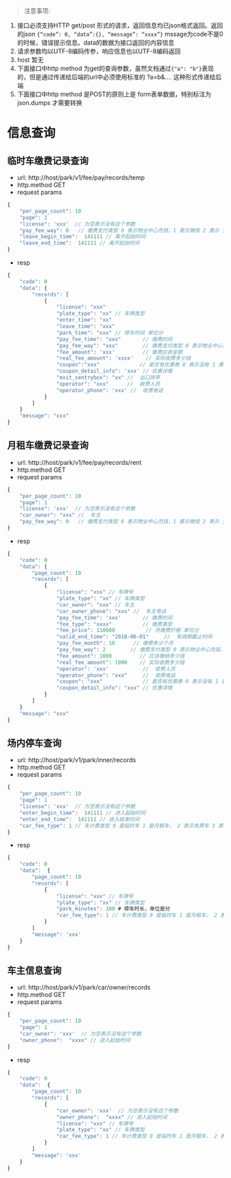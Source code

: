 
> 注意事项:
1. 接口必须支持HTTP get/post 形式的请求，返回信息均已json格式返回。返回的json 
`{“code”: 0, “data”:{}, “message”: “xxxx”}` mssage为code不是0的时候，错误提示信息。data的数据为接口返回的内容信息
2. 请求参数均以UTF-8编码传参，响应信息也以UTF-8编码返回
3. host 暂无
4. 下面接口中http method 为get的查询参数，虽然文档通过```{"a": "b"}```表现的，但是通过传递给后端的url中必须使用标准的 ?a=b&.... 这种形式传递给后端
5. 下面接口中http method 是POST的原则上是 form表单数据，特别标注为json.dumps 才需要转换

# 信息查询

## 临时车缴费记录查询
* url: http://host/park/v1/fee/pay/records/temp
* http.method GET
* request params

```js
{
    "per_page_count": 10
    "page": 1
    "license": 'xxx'  // 为空表示没有这个参数
    "pay_fee_way": 0   // 缴费支付类型 0 表示物业中心充钱，1 表示微信 2 表示 支付宝, 3 表示岗亭支付
    "leave_begin_time":  141111 // 离开起始时间
    "leave_end_time":  141111 // 离开起始时间
}
```

- resp

```js
{
    "code": 0
    "data": {
        "records": [
            {
                "license": "xxx"
                "plate_type": "xx" // 车牌类型
                "enter_time": "xx"
                "leave_time": "xxx"
                "park_time": "xxx" // 停车时间 单位分
                "pay_fee_time": "xxx"       // 缴费时间
                "pay_fee_way": "xxx"        // 缴费支付类型 0 表示物业中心充钱，1 表示微信 2 表示 支付宝, 3 表示岗亭支付
                "fee_amount": 'xxx'         // 缴费应收金额
                "real_fee_amount": 'xxxx'    // 实际收费多少钱
                "coupon":"xxx"             // 是否有优惠券 0 表示没有 1 表示有
                "coupon_detail_info": 'xxx' // 优惠详情
                "exit_sentrybox": "xx" //  出口岗亭
                "operator": "xxx"      //  收费人员
                "operator_phone": 'xxx' //  收费电话
            }
        ]
    }
    "message": "xxx"
}
```


## 月租车缴费记录查询
* url: http://host/park/v1/fee/pay/records/rent
* http.method GET
* request params

```js
{
    "per_page_count": 10
    "page": 1
    "license": 'xxx'  // 为空表示没有这个参数
    "car_owner": "xxx" //  车主
    "pay_fee_way": 0   // 缴费支付类型 0 表示物业中心充钱，1 表示微信 2 表示 支付宝, 3 表示岗亭支付, 10 表示所有
}
```

- resp

```js
{
    "code": 0
    "data": {
        "page_count": 10
        "records": [
            {
                "license": "xxx" // 车牌号
                "plate_type": "xx" // 车牌类型
                "car_owner": "xxx" // 车主
                "car_owner_phone": "xxx" //  车主电话
                "pay_fee_time": 'xxx'       // 缴费时间
                "fee_type": "xxxx"          // 缴费类型
                "fee_price": 110000          // 月缴费价格 单位分
                "valid_end_time": "2018-06-01"     //  有效期截止时间
                "pay_fee_month": 10      // 缴费多少个月
                "pay_fee_way": 2        // 缴费支付类型 0 表示物业中心充钱，1 表示微信 2 表示 支付宝, 3 表示岗亭支付
                "fee_amount": 1000         // 应该缴纳多少钱
                "real_fee_amount": 1000    // 实际收费多少钱
                "operator": 'xxx'           //  收费人员
                "operator_phone": "xxx"     //  收费电话
                "coupon": "xxx"             // 是否有优惠券 0 表示没有 1 表示有
                "coupon_detail_info": "xxx" // 优惠详情
            }
        ]
    }
    "message": "xxx"
}
```



## 场内停车查询
* url: http://host/park/v1/park/inner/records
* http.method GET
* request params

```js
{
    "per_page_count": 10
    "page": 1
    "license": 'xxx'  // 为空表示没有这个参数
    "enter_begin_time":  141111 // 进入起始时间
    "enter_end_time":  141111 // 进入结束时间
    "car_fee_type": 1 // 车计费类型 0 是临时车 1 是月租车， 2 表示免费车 3 表示黑民单  该字段为 4 表示所有
}
```

* resp

```js
{
    "code": 0
    "data":  {
        "page_count": 10
        "records": [
            {
                "license": "xxx" // 车牌号
                "plate_type": "xx" // 车牌类型
                "park_minutes": 100 # 停车时长，单位是分
                "car_fee_type": 1 // 车计费类型 0 是临时车 1 是月租车， 2 表示免费车 3 表示黑民单
            }
        ]
        "message": 'xxx'
    }
}
```


## 车主信息查询
* url: http://host/park/v1/park/car/owner/records
* http.method GET
* request params

```js
{
    "per_page_count": 10
    "page": 1
    "car_owner": 'xxx'  // 为空表示没有这个参数
    "owner_phone":  "xxxx" // 进入起始时间
}
```

* resp

```js
{
    "code": 0
    "data":  {
        "page_count": 10
        "records": [
            {
                "car_owner": 'xxx'  // 为空表示没有这个参数
                "owner_phone":  "xxxx" // 进入起始时间
                "license": "xxx" // 车牌号
                "plate_type": "xx" // 车牌类型
                "car_fee_type": 1 // 车计费类型 0 是临时车 1 是月租车， 2 表示免费车 3 表示黑民单
            }
        ]
        "message": 'xxx'
    }
}
```